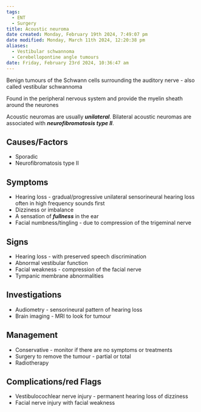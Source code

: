 ```yaml
---
tags:
  - ENT
  - Surgery
title: Acoustic neuroma
date created: Monday, February 19th 2024, 7:49:07 pm
date modified: Monday, March 11th 2024, 12:20:38 pm
aliases:
  - Vestibular schwannoma
  - Cerebellopontine angle tumours
date: Friday, February 23rd 2024, 10:36:47 am
---
```

Benign tumours of the Schwann cells surrounding the auditory nerve - also called vestibular schwannoma

Found in the peripheral nervous system and provide the myelin sheath around the neurones

Acoustic neuromas are usually **_unilateral_**. Bilateral acoustic neuromas are associated with **_neurofibromatosis type II_**.

## Causes/Factors

- Sporadic
- Neurofibromatosis type II

## Symptoms

- Hearing loss - gradual/progressive unilateral sensorineural hearing loss often in high frequency sounds first
- Dizziness or imbalance
- A sensation of **_fullness_** in the ear
- Facial numbness/tingling - due to compression of the trigeminal nerve

## Signs

- Hearing loss - with preserved speech discrimination
- Abnormal vestibular function
- Facial weakness - compression of the facial nerve
- Tympanic membrane abnormalities

## Investigations

- Audiometry - sensorineural pattern of hearing loss
- Brain imaging - MRI to look for tumour 

## Management

- Conservative - monitor if there are no symptoms or treatments
- Surgery to remove the tumour - partial or total
- Radiotherapy 

## Complications/red Flags

- Vestibulocochlear nerve injury - permanent hearing loss of dizziness 
- Facial nerve injury with facial weakness